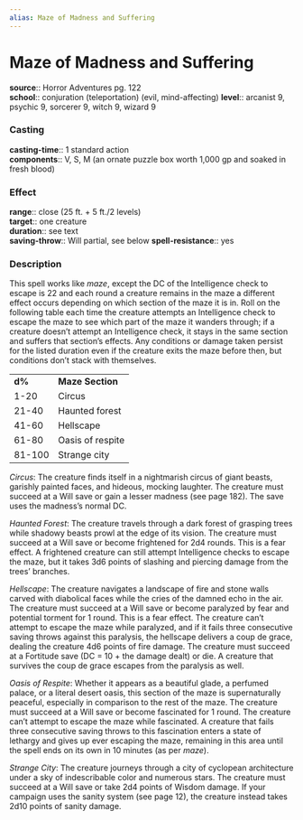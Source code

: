 ```yaml
---
alias: Maze of Madness and Suffering
---
```


# Maze of Madness and Suffering 

**source**:: Horror Adventures pg. 122  
**school**:: conjuration (teleportation) (evil, mind-affecting)
**level**:: arcanist 9, psychic 9, sorcerer 9, witch 9, wizard 9

### Casting 

**casting-time**:: 1 standard action  
**components**:: V, S, M (an ornate puzzle box worth 1,000 gp and soaked in fresh blood)

### Effect 

**range**:: close (25 ft. + 5 ft./2 levels)  
**target**:: one creature  
**duration**:: see text  
**saving-throw**:: Will partial, see below
**spell-resistance**:: yes

### Description 

This spell works like *maze*, except the DC of the Intelligence check to escape is 22 and each round a creature remains in the maze a different effect occurs depending on which section of the maze it is in. Roll on the following table each time the creature attempts an Intelligence check to escape the maze to see which part of the maze it wanders through; if a creature doesn’t attempt an Intelligence check, it stays in the same section and suffers that section’s effects. Any conditions or damage taken persist for the listed duration even if the creature exits the maze before then, but conditions don’t stack with themselves.

|        |                  |
|--------|------------------|
| **d%** | **Maze Section** |
| 1-20   | Circus           |
| 21-40  | Haunted forest   |
| 41-60  | Hellscape        |
| 61-80  | Oasis of respite |
| 81-100 | Strange city     |

  
  
*Circus*: The creature finds itself in a nightmarish circus of giant beasts, garishly painted faces, and hideous, mocking laughter. The creature must succeed at a Will save or gain a lesser madness (see page 182). The save uses the madness’s normal DC.  
  
*Haunted Forest*: The creature travels through a dark forest of grasping trees while shadowy beasts prowl at the edge of its vision. The creature must succeed at a Will save or become frightened for 2d4 rounds. This is a fear effect. A frightened creature can still attempt Intelligence checks to escape the maze, but it takes 3d6 points of slashing and piercing damage from the trees’ branches.  
  
*Hellscape*: The creature navigates a landscape of fire and stone walls carved with diabolical faces while the cries of the damned echo in the air. The creature must succeed at a Will save or become paralyzed by fear and potential torment for 1 round. This is a fear effect. The creature can’t attempt to escape the maze while paralyzed, and if it fails three consecutive saving throws against this paralysis, the hellscape delivers a coup de grace, dealing the creature 4d6 points of fire damage. The creature must succeed at a Fortitude save (DC = 10 + the damage dealt) or die. A creature that survives the coup de grace escapes from the paralysis as well.  
  
*Oasis of Respite*: Whether it appears as a beautiful glade, a perfumed palace, or a literal desert oasis, this section of the maze is supernaturally peaceful, especially in comparison to the rest of the maze. The creature must succeed at a Will save or become fascinated for 1 round. The creature can’t attempt to escape the maze while fascinated. A creature that fails three consecutive saving throws to this fascination enters a state of lethargy and gives up ever escaping the maze, remaining in this area until the spell ends on its own in 10 minutes (as per *maze*).  
  
*Strange City*: The creature journeys through a city of cyclopean architecture under a sky of indescribable color and numerous stars. The creature must succeed at a Will save or take 2d4 points of Wisdom damage. If your campaign uses the sanity system (see page 12), the creature instead takes 2d10 points of sanity damage.
